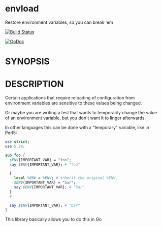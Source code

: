 # envload

Restore environment variables, so you can break 'em

[![Build Status](https://travis-ci.org/lestrrat-go/envload.png?branch=master)](https://travis-ci.org/lestrrat-go/envload)

[![GoDoc](https://godoc.org/github.com/lestrrat-go/envload?status.svg)](https://godoc.org/github.com/lestrrat-go/envload)

# SYNOPSIS

# DESCRIPTION

Certain applications that require reloading of configuraiton from
environment variables are sensitive to these values being changed.

Or maybe you are writing a test that wants to temporarily change the
value of an environment variable, but you don't want it to linger afterwards.

In other languages this can be done with a "temporary" variable, like in
Perl5:

```perl
use strict;
use 5.24;

sub foo {
  $ENV{IMPORTANT_VAR} = "foo";
  say $ENV{IMPORTANT_VAR}; # "foo"

  {
    local %ENV = %ENV; # inherit the original %ENV,
    $ENV{IMPORTANT_VAR} = "bar";
    say $ENV{IMPORTANT_VAR}; # "bar"
  }
  # 

  say $ENV{IMPORTANT_VAR}; # "bar"
}
```

This library basically allows you to do this in Go
